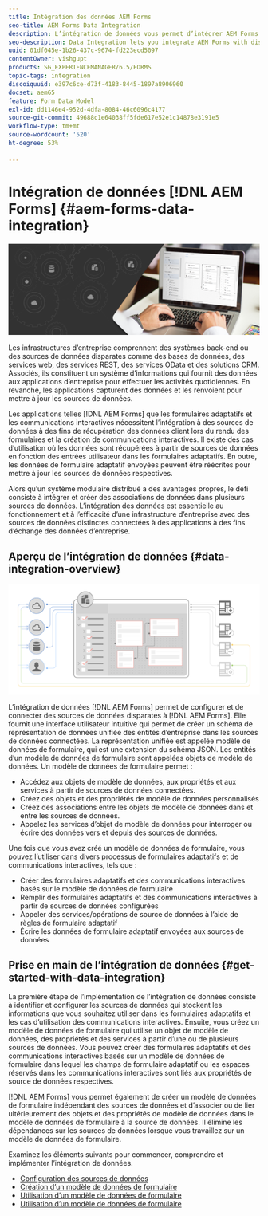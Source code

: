 ```yaml
---
title: Intégration des données AEM Forms
seo-title: AEM Forms Data Integration
description: L’intégration de données vous permet d’intégrer AEM Forms à des sources de données disparates et de créer un modèle de données de formulaire pour créer et utiliser des formulaires adaptatifs et des communications interactives.
seo-description: Data Integration lets you integrate AEM Forms with disparate data sources and create form data model to create and work with adaptive forms and interactive communications.
uuid: 01df045e-1b26-437c-9674-fd223ecd5097
contentOwner: vishgupt
products: SG_EXPERIENCEMANAGER/6.5/FORMS
topic-tags: integration
discoiquuid: e397c6ce-d73f-4183-8445-1897a8906960
docset: aem65
feature: Form Data Model
exl-id: dd1146e4-952d-4dfa-8084-46c6096c4177
source-git-commit: 49688c1e64038ff5fde617e52e1c14878e3191e5
workflow-type: tm+mt
source-wordcount: '520'
ht-degree: 53%

---
```


# Intégration de données [!DNL AEM Forms] {#aem-forms-data-integration}

![hero-image](do-not-localize/data-integration.png)

Les infrastructures d’entreprise comprennent des systèmes back-end ou des sources de données disparates comme des bases de données, des services web, des services REST, des services OData et des solutions CRM. Associés, ils constituent un système d’informations qui fournit des données aux applications d’entreprise pour effectuer les activités quotidiennes. En revanche, les applications capturent des données et les renvoient pour mettre à jour les sources de données.

Les applications telles [!DNL AEM Forms] que les formulaires adaptatifs et les communications interactives nécessitent l’intégration à des sources de données à des fins de récupération des données client lors du rendu des formulaires et la création de communications interactives. Il existe des cas d’utilisation où les données sont récupérées à partir de sources de données en fonction des entrées utilisateur dans les formulaires adaptatifs. En outre, les données de formulaire adaptatif envoyées peuvent être réécrites pour mettre à jour les sources de données respectives.

Alors qu’un système modulaire distribué a des avantages propres, le défi consiste à intégrer et créer des associations de données dans plusieurs sources de données. L’intégration des données est essentielle au fonctionnement et à l’efficacité d’une infrastructure d’entreprise avec des sources de données distinctes connectées à des applications à des fins d’échange des données d’entreprise.

## Aperçu de l’intégration de données {#data-integration-overview}

![aem-forms-data-integeration](assets/aem-forms-data-integeration.png)

L’intégration de données [!DNL AEM Forms] permet de configurer et de connecter des sources de données disparates à [!DNL AEM Forms]. Elle fournit une interface utilisateur intuitive qui permet de créer un schéma de représentation de données unifiée des entités d’entreprise dans les sources de données connectées. La représentation unifiée est appelée modèle de données de formulaire, qui est une extension du schéma JSON. Les entités d’un modèle de données de formulaire sont appelées objets de modèle de données. Un modèle de données de formulaire permet :

* Accédez aux objets de modèle de données, aux propriétés et aux services à partir de sources de données connectées.
* Créez des objets et des propriétés de modèle de données personnalisés
* Créez des associations entre les objets de modèle de données dans et entre les sources de données.
* Appelez les services d’objet de modèle de données pour interroger ou écrire des données vers et depuis des sources de données.

Une fois que vous avez créé un modèle de données de formulaire, vous pouvez l’utiliser dans divers processus de formulaires adaptatifs et de communications interactives, tels que :

* Créer des formulaires adaptatifs et des communications interactives basés sur le modèle de données de formulaire
* Remplir des formulaires adaptatifs et des communications interactives à partir de sources de données configurées
* Appeler des services/opérations de source de données à l’aide de règles de formulaire adaptatif
* Écrire les données de formulaire adaptatif envoyées aux sources de données

## Prise en main de l’intégration de données {#get-started-with-data-integration}

La première étape de l’implémentation de l’intégration de données consiste à identifier et configurer les sources de données qui stockent les informations que vous souhaitez utiliser dans les formulaires adaptatifs et les cas d’utilisation des communications interactives. Ensuite, vous créez un modèle de données de formulaire qui utilise un objet de modèle de données, des propriétés et des services à partir d’une ou de plusieurs sources de données. Vous pouvez créer des formulaires adaptatifs et des communications interactives basés sur un modèle de données de formulaire dans lequel les champs de formulaire adaptatif ou les espaces réservés dans les communications interactives sont liés aux propriétés de source de données respectives.

[!DNL AEM Forms] vous permet également de créer un modèle de données de formulaire indépendant des sources de données et d’associer ou de lier ultérieurement des objets et des propriétés de modèle de données dans le modèle de données de formulaire à la source de données. Il élimine les dépendances sur les sources de données lorsque vous travaillez sur un modèle de données de formulaire.

Examinez les éléments suivants pour commencer, comprendre et implémenter l’intégration de données.

* [Configuration des sources de données](../../forms/using/configure-data-sources.md)
* [Création d’un modèle de données de formulaire](../../forms/using/create-form-data-models.md)
* [Utilisation d’un modèle de données de formulaire](../../forms/using/work-with-form-data-model.md)
* [Utilisation d’un modèle de données de formulaire](../../forms/using/using-form-data-model.md)
